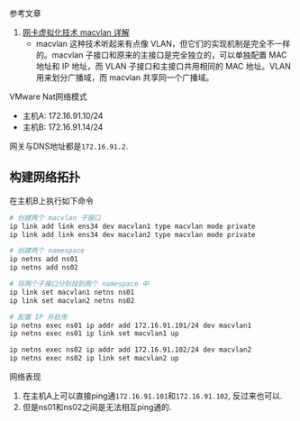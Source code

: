 参考文章

1. [网卡虚拟化技术 macvlan 详解](https://www.cnblogs.com/gdg87813/p/13355019.html)
    - macvlan 这种技术听起来有点像 VLAN，但它们的实现机制是完全不一样的。macvlan 子接口和原来的主接口是完全独立的，可以单独配置 MAC 地址和 IP 地址，而 VLAN 子接口和主接口共用相同的 MAC 地址。VLAN 用来划分广播域，而 macvlan 共享同一个广播域。

VMware Nat网络模式

- 主机A: 172.16.91.10/24
- 主机B: 172.16.91.14/24

网关与DNS地址都是`172.16.91.2`.

## 构建网络拓扑

在主机B上执行如下命令

```bash
# 创建两个 macvlan 子接口
ip link add link ens34 dev macvlan1 type macvlan mode private
ip link add link ens34 dev macvlan2 type macvlan mode private

# 创建两个 namespace
ip netns add ns01
ip netns add ns02

# 将两个子接口分别挂到两个 namespace 中
ip link set macvlan1 netns ns01
ip link set macvlan2 netns ns02

# 配置 IP 并启用
ip netns exec ns01 ip addr add 172.16.91.101/24 dev macvlan1
ip netns exec ns01 ip link set macvlan1 up

ip netns exec ns02 ip addr add 172.16.91.102/24 dev macvlan2
ip netns exec ns02 ip link set macvlan2 up
```

网络表现

1. 在主机A上可以直接ping通`172.16.91.101`和`172.16.91.102`, 反过来也可以.
2. 但是ns01和ns02之间是无法相互ping通的.

